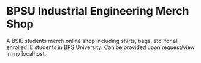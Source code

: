 # BPSU Industrial Engineering Merch Shop
  A BSIE students merch online shop including shirts, bags, etc. for all enrolled IE students in BPS University. 
  Can be provided upon request/view in my localhost.
